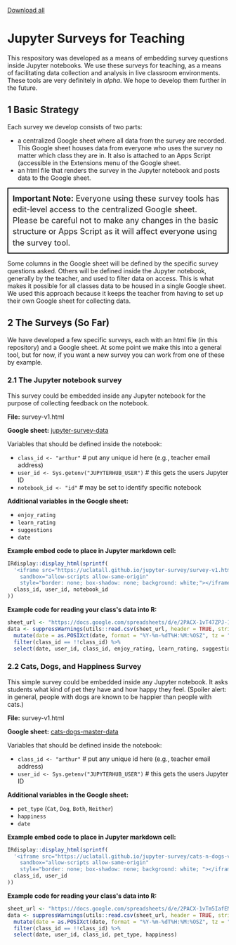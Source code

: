[Download all](https://download-directory.github.io/?url=https://github.com/UCLATALL/jupyter-survey/edit/main/)

# Jupyter Surveys for Teaching

This respository was developed as a means of embedding survey questions inside Jupyter notebooks. We use these surveys for teaching, as a means of facilitating data collection and analysis in live classroom environments. These tools are very definitely in *alpha*. We hope to develop them further in the future.

## 1 Basic Strategy

Each survey we develop consists of two parts: 

- a centralized Google sheet where all data from the survey are recorded. This Google sheet houses data from everyone who uses the survey no matter which class they are in. It also is attached to an Apps Script (accessible in the Extensions menu of the Google sheet.
- an html file that renders the survey in the Jupyter notebook and posts data to the Google sheet.

<div style="font-size: 18px; line-height: 1.4; border: 2px solid black; padding: 10px;"><b>Important Note:</b> Everyone using these survey tools has edit-level access to the centralized Google sheet. Please be careful not to make any changes in the basic structure or Apps Script as it will affect everyone using the survey tool.</div>

Some columns in the Google sheet will be defined by the specific survey questions asked. Others will be defined inside the Jupyter notebook, generally by the teacher, and used to filter data on access. This is what makes it possible for all classes data to be housed in a single Google sheet. We used this approach because it keeps the teacher from having to set up their own Google sheet for collecting data.

## 2 The Surveys (So Far)

We have developed a few specific surveys, each with an html file (in this repository) and a Google sheet. At some point we make this into a general tool, but for now, if you want a new survey you can work from one of these by example. 

### 2.1 The Jupyter notebook survey

This survey could be embedded inside any Jupyter notebook for the purpose of collecting feedback on the notebook.

**File:** survey-v1.html

**Google sheet:** <a href="https://docs.google.com/spreadsheets/d/11x_zyspHQ4nL-ucyaxy7eDUgYiFTar4FsP16kb6gGXk/edit?gid=0#gid=0">jupyter-survey-data</a>

Variables that should be defined inside the notebook:

- `class_id <- "arthur"` # put any unique id here (e.g., teacher email address)
- `user_id <- Sys.getenv("JUPYTERHUB_USER")` # this gets the users Jupyter ID
- `notebook_id <- "id"` # may be set to identify specific notebook

**Additional variables in the Google sheet:**

- `enjoy_rating`
- `learn_rating`
- `suggestions`
- `date`

**Example embed code to place in Jupyter markdown cell:**

```r
IRdisplay::display_html(sprintf(
  '<iframe src="https://uclatall.github.io/jupyter-survey/survey-v1.html?class_id=%s&notebook_id=%s&user_id=%s" width="950" height="540" 
    sandbox="allow-scripts allow-same-origin" 
    style="border: none; box-shadow: none; background: white;"></iframe>',
  class_id, user_id, notebook_id
))
```

**Example code for reading your class's data into R:**

```r
sheet_url <- "https://docs.google.com/spreadsheets/d/e/2PACX-1vT47ZPJ-19035LkwvRIubWry-liqNapq7Eyj_XhkWtqD8c01fHP62HZ6WNOCKipZNVfk-pZt7lf2w4W/pub?gid=0&single=true&output=csv"
data <- suppressWarnings(utils::read.csv(sheet_url, header = TRUE, stringsAsFactors = FALSE)) %>%
  mutate(date = as.POSIXct(date, format = "%Y-%m-%dT%H:%M:%OSZ", tz = "UTC")) %>%
  filter(class_id == !!class_id) %>%
  select(date, user_id, class_id, enjoy_rating, learn_rating, suggestions)
```

### 2.2 Cats, Dogs, and Happiness Survey

This simple survey could be embedded inside any Jupyter notebook. It asks students what kind of pet they have and how happy they feel. (Spoiler alert: in general, people with dogs are known to be happier than people with cats.)

**File:** survey-v1.html

**Google sheet:** <a href="https://docs.google.com/spreadsheets/d/1_QNzpIZp3H3PG1SFirx5LpCvsoOyNjJdA7NfbckHDHw/edit?gid=0#gid=0">cats-dogs-master-data</a>

Variables that should be defined inside the notebook:

- `class_id <- "arthur"` # put any unique id here (e.g., teacher email address)
- `user_id <- Sys.getenv("JUPYTERHUB_USER")` # this gets the users Jupyter ID

**Additional variables in the Google sheet:**

- `pet_type` (`Cat`, `Dog`, `Both`, `Neither`)
- `happiness`
- `date`

**Example embed code to place in Jupyter markdown cell:**

```r
IRdisplay::display_html(sprintf(
  '<iframe src="https://uclatall.github.io/jupyter-survey/cats-n-dogs-v3.html?class_id=%s&user_id=%s" width="100%%" height="520" 
    sandbox="allow-scripts allow-same-origin" 
    style="border: none; box-shadow: none; background: white; "></iframe>',
  class_id, user_id
))
```

**Example code for reading your class's data into R:**

```r
sheet_url <- "https://docs.google.com/spreadsheets/d/e/2PACX-1vTm5IafEMmLJBMdaGLiDzAsFu0lEQYXQeKJDNlPVSm33FwdoWdUjYgki1RlDQ-gVfVVH78MfEeNzozm/pub?gid=0&single=true&output=csv"
data <- suppressWarnings(utils::read.csv(sheet_url, header = TRUE, stringsAsFactors = FALSE)) %>%
  mutate(date = as.POSIXct(date, format = "%Y-%m-%dT%H:%M:%OSZ", tz = "UTC")) %>%
  filter(class_id == !!class_id) %>%
  select(date, user_id, class_id, pet_type, happiness)
```






